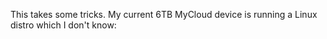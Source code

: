 This takes some tricks. My current 6TB MyCloud device is running a Linux distro which I don't know: 
<!--stackedit_data:
eyJoaXN0b3J5IjpbLTcwOTMzNDQ3OF19
-->